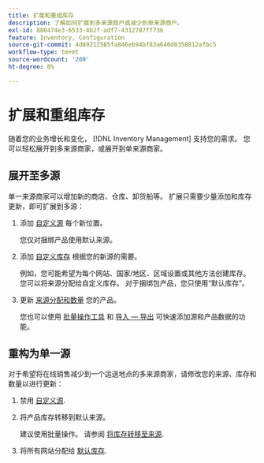 ```yaml
---
title: 扩展和重组库存
description: 了解如何扩展到多来源商户或减少到单来源商户。
exl-id: 880474e3-6533-4b2f-adf7-4312787ff736
feature: Inventory, Configuration
source-git-commit: 4d89212585fa846eb94bf83a640d0358812afbc5
workflow-type: tm+mt
source-wordcount: '209'
ht-degree: 0%

---
```


# 扩展和重组库存

随着您的业务增长和变化， [!DNL Inventory Management] 支持您的需求。 您可以轻松展开到多来源商家，或展开到单来源商家。

## 展开至多源

单一来源商家可以增加新的商店、仓库、卸货船等。 扩展只需要少量添加和库存更新，即可扩展到多源：

1. 添加 [自定义源](sources-add.md) 每个新位置。

   您仅对捆绑产品使用默认来源。

1. 添加 [自定义库存](stocks-add.md) 根据您的新源的需要。

   例如，您可能希望为每个网站、国家/地区、区域设置或其他方法创建库存。 您可以将来源分配给自定义库存。 对于捆绑包产品，您只使用“默认库存”。

1. 更新 [来源分配和数量](quantities-manage.md) 您的产品。

   您也可以使用 [批量操作工具](bulk-assignment.md) 和 [导入 — 导出](inventory-import-export.md) 可快速添加源和产品数据的功能。

## 重构为单一源

对于希望将在线销售减少到一个运送地点的多来源商家，请修改您的来源、库存和数量以进行更新：

1. 禁用 [自定义源](sources-disable.md).

1. 将产品库存转移到默认来源。

   建议使用批量操作。 请参阅 [将库存转移至来源](inventory-transfer.md).

1. 将所有网站分配给 [默认库存](stocks-manage.md).
